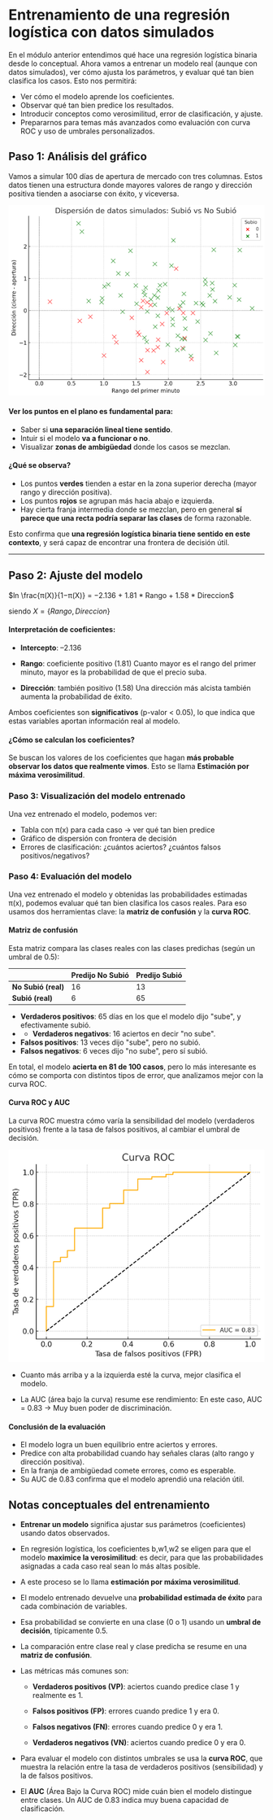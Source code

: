 # Entrenamiento de una regresión logística con datos simulados

En el módulo anterior entendimos qué hace una regresión logística binaria desde lo conceptual. Ahora vamos a entrenar un modelo real (aunque con datos simulados), ver cómo ajusta los parámetros, y evaluar qué tan bien clasifica los casos. Esto nos permitirá:
* Ver cómo el modelo aprende los coeficientes.
* Observar qué tan bien predice los resultados.
* Introducir conceptos como verosimilitud, error de clasificación, y ajuste.
* Prepararnos para temas más avanzados como evaluación con curva ROC y uso de umbrales personalizados.

## Paso 1: Análisis del gráfico
Vamos a simular 100 días de apertura de mercado con tres columnas. Estos datos tienen una estructura donde mayores valores de rango y dirección positiva tienden a asociarse con éxito, y viceversa.

![064512f9173074838d95ddca4bc35516.png](./064512f9173074838d95ddca4bc35516.png)

#### Ver los puntos en el plano es fundamental para:

* Saber si **una separación lineal tiene sentido**.
* Intuir si el modelo **va a funcionar o no**.
* Visualizar **zonas de ambigüedad** donde los casos se mezclan.

#### ¿Qué se observa?

* Los puntos **verdes** tienden a estar en la zona superior derecha (mayor rango y dirección positiva).
* Los puntos **rojos** se agrupan más hacia abajo e izquierda.
* Hay cierta franja intermedia donde se mezclan, pero en general **sí parece que una recta podría separar las clases** de forma razonable.

Esto confirma que **una regresión logística binaria tiene sentido en este contexto**, y será capaz de encontrar una frontera de decisión útil.

***

## Paso 2: Ajuste del modelo

$ln \frac{π(X)}{1−π(X)​} = −2.136 + 1.81 * Rango + 1.58 * Direccion$

siendo $X = \{Rango, Direccion\}$

#### Interpretación de coeficientes:

* **Intercepto**: –2.136

* **Rango**: coeficiente positivo (1.81)
Cuanto mayor es el rango del primer minuto, mayor es la probabilidad de que el precio suba.

* **Dirección**: también positivo (1.58)
Una dirección más alcista también aumenta la probabilidad de éxito.

Ambos coeficientes son **significativos** (p-valor < 0.05), lo que indica que estas variables aportan información real al modelo.

#### ¿Cómo se calculan los coeficientes?

Se buscan los valores de los coeficientes que hagan **más probable observar los datos que realmente vimos**. Esto se llama **Estimación por máxima verosimilitud**.

### Paso 3: Visualización del modelo entrenado

Una vez entrenado el modelo, podemos ver:

* Tabla con π(x) para cada caso → ver qué tan bien predice
* Gráfico de dispersión con frontera de decisión
* Errores de clasificación: ¿cuántos aciertos? ¿cuántos falsos positivos/negativos?

### Paso 4: Evaluación del modelo

Una vez entrenado el modelo y obtenidas las probabilidades estimadas π(x), podemos evaluar qué tan bien clasifica los casos reales. Para eso usamos dos herramientas clave: la **matriz de confusión** y la **curva ROC**.

#### Matriz de confusión

Esta matriz compara las clases reales con las clases predichas (según un umbral de 0.5):

|                     | Predijo No Subió | Predijo Subió |
| ------------------- | ---------------- | ------------- |
| **No Subió (real)** | 16               | 13            |
| **Subió (real)**    | 6                | 65            |

* **Verdaderos positivos**: 65 días en los que el modelo dijo "sube", y efectivamente subió.
* * **Verdaderos negativos**: 16 aciertos en decir "no sube".
* **Falsos positivos**: 13 veces dijo "sube", pero no subió.
* **Falsos negativos**: 6 veces dijo "no sube", pero sí subió.

En total, el modelo **acierta en 81 de 100 casos**, pero lo más interesante es cómo se comporta con distintos tipos de error, que analizamos mejor con la curva ROC.

#### Curva ROC y AUC

La curva ROC muestra cómo varía la sensibilidad del modelo (verdaderos positivos) frente a la tasa de falsos positivos, al cambiar el umbral de decisión.

![a73c7b99bf2e2ba7c1cf6fa0f2a8f647.png](./a73c7b99bf2e2ba7c1cf6fa0f2a8f647.png "a73c7b99bf2e2ba7c1cf6fa0f2a8f647.png")
* Cuanto más arriba y a la izquierda esté la curva, mejor clasifica el modelo.

* La AUC (área bajo la curva) resume ese rendimiento:
En este caso, AUC = 0.83 → Muy buen poder de discriminación.

#### Conclusión de la evaluación

* El modelo logra un buen equilibrio entre aciertos y errores.
* Predice con alta probabilidad cuando hay señales claras (alto rango y dirección positiva).
* En la franja de ambigüedad comete errores, como es esperable.
* Su AUC de 0.83 confirma que el modelo aprendió una relación útil.


## Notas conceptuales del entrenamiento

* **Entrenar un modelo** significa ajustar sus parámetros (coeficientes) usando datos observados.

* En regresión logística, los coeficientes b,w1​,w2​ se eligen para que el modelo **maximice la verosimilitud**: es decir, para que las probabilidades asignadas a cada caso real sean lo más altas posible.

* A este proceso se lo llama **estimación por máxima verosimilitud**.

* El modelo entrenado devuelve una **probabilidad estimada de éxito** para cada combinación de variables.

* Esa probabilidad se convierte en una clase (0 o 1) usando un **umbral de decisión**, típicamente 0.5.

* La comparación entre clase real y clase predicha se resume en una **matriz de confusión**.

* Las métricas más comunes son:

  * **Verdaderos positivos (VP)**: aciertos cuando predice clase 1 y realmente es 1.

  * **Falsos positivos (FP)**: errores cuando predice 1 y era 0.

  * **Falsos negativos (FN)**: errores cuando predice 0 y era 1.

  * **Verdaderos negativos (VN)**: aciertos cuando predice 0 y era 0.

* Para evaluar el modelo con distintos umbrales se usa la **curva ROC**, que muestra la relación entre la tasa de verdaderos positivos (sensibilidad) y la de falsos positivos.

* El **AUC** (Área Bajo la Curva ROC) mide cuán bien el modelo distingue entre clases. Un AUC de 0.83 indica muy buena capacidad de clasificación.

